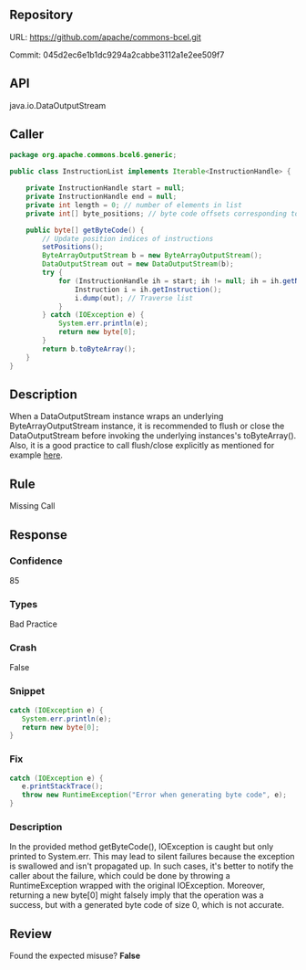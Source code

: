 ## Repository

URL: https://github.com/apache/commons-bcel.git

Commit: 045d2ec6e1b1dc9294a2cabbe3112a1e2ee509f7

## API

java.io.DataOutputStream

## Caller

```java
package org.apache.commons.bcel6.generic;

public class InstructionList implements Iterable<InstructionHandle> {

    private InstructionHandle start = null;
    private InstructionHandle end = null;
    private int length = 0; // number of elements in list
    private int[] byte_positions; // byte code offsets corresponding to instructions

    public byte[] getByteCode() {
        // Update position indices of instructions
        setPositions();
        ByteArrayOutputStream b = new ByteArrayOutputStream();
        DataOutputStream out = new DataOutputStream(b);
        try {
            for (InstructionHandle ih = start; ih != null; ih = ih.getNext()) {
                Instruction i = ih.getInstruction();
                i.dump(out); // Traverse list
            }
        } catch (IOException e) {
            System.err.println(e);
            return new byte[0];
        }
        return b.toByteArray();
    }
}

```

## Description

When a DataOutputStream instance wraps an underlying ByteArrayOutputStream instance,
it is recommended to flush or close the DataOutputStream before invoking the underlying instances's toByteArray(). Also, it is a good practice to call flush/close explicitly as mentioned for example [here](http://stackoverflow.com/questions/2984538/how-to-use-bytearrayoutputstream-and-dataoutputstream-simultaneously-java).


## Rule

Missing Call

## Response

### Confidence

85

### Types

Bad Practice

### Crash

False

### Snippet

```java
catch (IOException e) {
   System.err.println(e);
   return new byte[0];
}
```

### Fix

```java
catch (IOException e) {
   e.printStackTrace();
   throw new RuntimeException("Error when generating byte code", e);
}
```

### Description

In the provided method getByteCode(), IOException is caught but only printed to System.err. This may lead to silent failures because the exception is swallowed and isn't propagated up. In such cases, it's better to notify the caller about the failure, which could be done by throwing a RuntimeException wrapped with the original IOException. Moreover, returning a new byte[0] might falsely imply that the operation was a success, but with a generated byte code of size 0, which is not accurate.

## Review

Found the expected misuse? **False**

